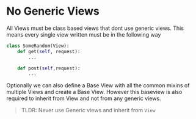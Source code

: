 
# No Generic Views


All Views must be class based views that dont use generic views. This means every single view written must be in the following way

```python
class SomeRandom(View):
    def get(self, request):
        ...

    def post(self,request):
        ...
```

Optionally we can also define a Base View with all the common mixins of multiple Views and create a Base View. However this baseview is also required to inherit from View and not from any generic views.

> TLDR: Never use Generic views and inherit from `View`

